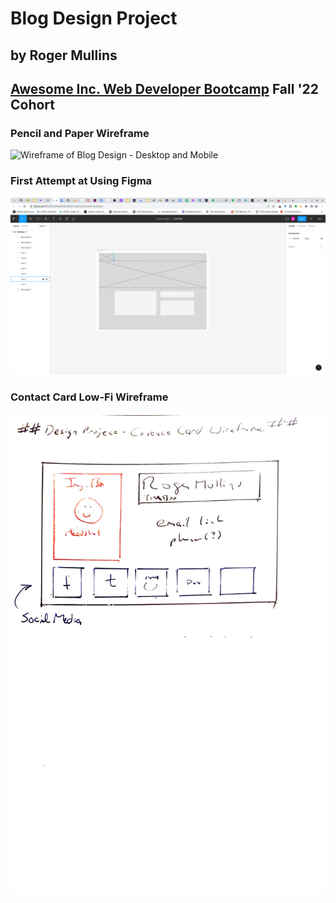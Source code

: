 # Blog Design Project
## by Roger Mullins
## [Awesome Inc. Web Developer Bootcamp](https://www.awesomeinc.org/bootcamp) Fall '22 Cohort

### Pencil and Paper Wireframe
![Wireframe of Blog Design - Desktop and Mobile](/img/blog-design-lg.jpg)

### First Attempt at Using Figma
![Figma Mockup of Blog Design - Desktop](/img/figma-mockup.png)

### Contact Card Low-Fi Wireframe
![Low Fi Wireframe of Contact Card](/img/contact-card-wireframe.jpg)
